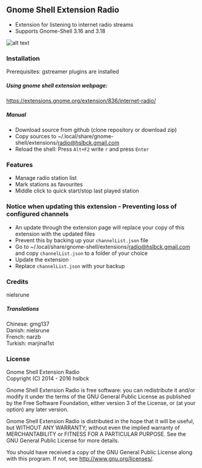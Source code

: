 ## Gnome Shell Extension Radio
* Extension for listening to internet radio streams
* Supports Gnome-Shell 3.16 and 3.18

![alt text](https://raw.githubusercontent.com/hslbck/gnome-shell-extension-radio/master/radio-extension.png)

### Installation
Prerequisites: gstreamer plugins are installed
##### Using gnome shell extension webpage:
https://extensions.gnome.org/extension/836/internet-radio/
##### Manual
* Download source from github (clone repository or download zip)
* Copy sources to ~/.local/share/gnome-shell/extensions/radio@hslbck.gmail.com
* Reload the shell: Press `Alt+F2` write `r` and press `Enter`  

### Features
* Manage radio station list
* Mark stations as favourites
* Middle click to quick start/stop last played station

### Notice when updating this extension - Preventing loss of configured channels
* An update through the extension page will replace your copy of this extension with the updated files
* Prevent this by backing up your `channelList.json` file
* Go to ~/.local/share/gnome-shell/extensions/radio@hslbck.gmail.com and copy `channelList.json` to a folder of your choice
* Update the extension
* Replace `channelList.json` with your backup

### Credits
nielsrune  
##### Translations
Chinese: gmg137  
Danish: nielsrune   
French: narzb  
Turkish: marjinal1st  

### License
Gnome Shell Extension Radio  
Copyright (C) 2014 - 2016  hslbck

Gnome Shell Extension Radio is free software: you can redistribute it and/or modify it under the terms of the GNU General Public License as published by the Free Software Foundation, either version 3 of the License, or (at your option) any later version.

Gnome Shell Extension Radio is distributed in the hope that it will be useful, but WITHOUT ANY WARRANTY; without even the implied warranty of MERCHANTABILITY or FITNESS FOR A PARTICULAR PURPOSE. See the GNU General Public License for more details.

You should have received a copy of the GNU General Public License along with this program. If not, see <http://www.gnu.org/licenses/>.
